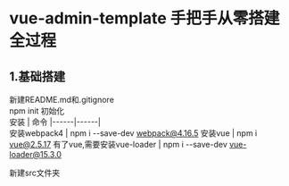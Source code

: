 #  vue-admin-template 手把手从零搭建全过程
## 1.基础搭建
新建README.md和.gitignore   
npm init 初始化  
安装 | 命令
|------|------|  
安装webpack4 | npm i --save-dev webpack@4.16.5 
安装vue | npm i vue@2.5.17
有了vue,需要安装vue-loader |  npm i --save-dev vue-loader@15.3.0

新建src文件夹
